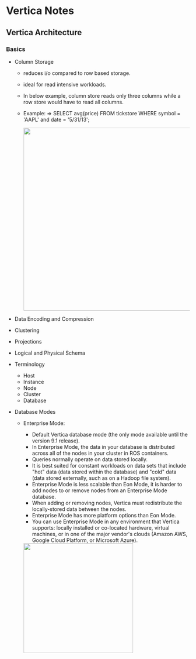 # Vertica Notes

## Vertica Architecture

### Basics

- Column Storage

  - reduces i/o compared to row based storage.
  - ideal for read intensive workloads.
  - In below example, column store reads only three columns while a row store would have to read all columns.
  - Example: => SELECT avg(price) FROM tickstore WHERE symbol = 'AAPL' and date = '5/31/13';
  
    <img src="https://www.vertica.com/docs/9.2.x/HTML/Content/Resources/Images/ConceptsGuide/cluster_storage.png" width=500px height=500px>

- Data Encoding and Compression

- Clustering

- Projections

- Logical and Physical Schema

- Terminology

  -  Host
  -  Instance
  -  Node
  -  Cluster
  -  Database

- Database Modes

  - Enterprise Mode:
     -  Default Vertica database mode (the only mode available until the version 9.1 release).
     -  In Enterprise Mode, the data in your database is distributed across all of the nodes in your cluster in ROS containers.
     -  Queries normally operate on data stored locally.
     -  It is best suited for constant workloads on data sets that include "hot" data (data stored within the database) and "cold" data (data stored externally, such as on a Hadoop file system).
     -  Enterprise Mode is less scalable than Eon Mode, it is harder to add nodes to or remove nodes from an Enterprise Mode database. 
     -  When adding or removing nodes, Vertica must redistribute the locally-stored data between the nodes.
     -  Enterprise Mode has more platform options than Eon Mode. 
     -  You can use Enterprise Mode in any environment that Vertica supports: locally installed or co-located hardware, virtual machines, or in one of the major vendor's clouds (Amazon AWS, Google Cloud Platform, or Microsoft Azure).

    <img src="https://www.vertica.com/docs/9.2.x/HTML/Content/Resources/Images/Eon/enterprise-mode-basic_diagram.png" width=300px height=300px>
  
